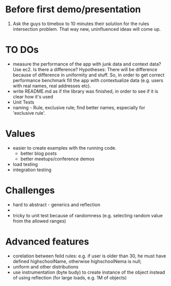 # Before first demo/presentation

1. Ask the guys to timebox to 10 minutes their solution for the rules intersection problem. That way new, uninfluenced ideas will come up.

# TO DOs

- measure the performance of the app with junk data and context data? Use ec2. Is there a difference? Hypotheses: There will be difference because of difference in uniformity and stuff. So, in order to get correct performance benchmark fill the app with contextualize data (e.g. users with real names, real addresses etc).
- write README.md as if the library was finished, in order to see if it is clear how it's used
- Unit Tests 
- naming - Rule, exclusive rule; find better names, especially for 'exclusive rule'.

# Values

- easier to create examples with the running code.
  - better blog posts
  - better meetups/conference demos
- load testing
- integration testing

# Challenges

- hard to abstract - generics and reflection
- 
- tricky to unit test because of randomness (e.g. selecting random value from the allowed ranges)

# Advanced features

- corelation between feild rules: e.g. if user is older than 30, he must have defined highschoolName, otherwise highschoolNema is null;
- uniform and other distributions
- use instrumentation (byte budy) to create instance of the object instead of using reflection (for large loads, e.g. 1M of objects)
